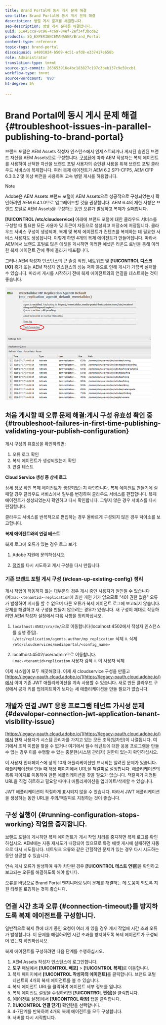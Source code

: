 ```yaml
---
title: Brand Portal에 동시 게시 문제 해결
seo-title: Brand Portal에 동시 게시 문제 해결
description: 병렬 게시 문제를 해결합니다.
seo-description: 병렬 게시 문제를 해결합니다.
uuid: 51e45cca-8c96-4c69-84ef-2ef34f3bcde2
products: SG_EXPERIENCEMANAGER/Brand_Portal
content-type: reference
topic-tags: brand-portal
discoiquuid: a4801024-b509-4c51-afd8-e337417e658b
role: Administrator
translation-type: tm+mt
source-git-commit: 263653916e4bc183827c197c3beb137c9e59ccb1
workflow-type: tm+mt
source-wordcount: '893'
ht-degree: 5%

---
```



# Brand Portal에 동시 게시 문제 해결 {#troubleshoot-issues-in-parallel-publishing-to-brand-portal}

브랜드 포털은 AEM Assets 작성자 인스턴스에서 인제스트되거나 게시된 승인된 브랜드 자산을 AEM Assets으로 구성합니다. [구성된](../using/configure-aem-assets-with-brand-portal.md)에 따라 AEM 작성자는 복제 에이전트를 사용하여 선택한 자산을 브랜드 포털 사용자의 승인된 사용을 위해 브랜드 포털 클라우드 서비스에 복제합니다. 여러 복제 에이전트가 AEM 6.2 SP1-CFP5, AEM CFP 6.3.0.2 및 이상 버전을 사용하여 고속 병렬 게시를 허용합니다.

>[!NOTE]
>
>Adobe은 AEM Assets 브랜드 포털이 AEM Assets으로 성공적으로 구성되었는지 확인하려면 AEM 6.4.1.0으로 업그레이드할 것을 권장합니다. AEM 6.4의 제한 사항은 브랜드 포털로 AEM Assets을 구성하는 동안 오류가 발생하고 복제가 실패합니다.

**[!UICONTROL /etc/cloudservice]** 아래에 브랜드 포털에 대한 클라우드 서비스를 구성할 때 필요한 모든 사용자 및 토큰이 자동으로 생성되고 저장소에 저장됩니다. 클라우드 서비스 구성이 생성되며, 복제 및 복제 에이전트가 컨텐츠를 복제하는 데 필요한 서비스 사용자도 생성됩니다. 이렇게 하면 4개의 복제 에이전트가 만들어집니다. 따라서 AEM에서 브랜드 포털로 많은 에셋을 게시하면 이러한 에셋은 라운드 로빈을 통해 이러한 복제 에이전트 간에 큐에 올라가 배포됩니다.

그러나 AEM 작성자 인스턴스의 큰 슬링 작업, 네트워크 및 **[!UICONTROL 디스크 I/O]** 증가 또는 AEM 작성자 인스턴스의 성능 저하 등으로 인해 게시가 가끔씩 실패할 수 있습니다. 따라서 게시를 시작하기 전에 복제 에이전트와의 연결을 테스트하는 것이 좋습니다.

![](assets/test-connection.png)

## 처음 게시할 때 오류 문제 해결:게시 구성 유효성 확인 중 {#troubleshoot-failures-in-first-time-publishing-validating-your-publish-configuration}

게시 구성의 유효성을 확인하려면:

1. 오류 로그 확인
1. 복제 에이전트가 생성되었는지 확인
1. 연결 테스트

**Cloud Service 생성 중 상세 로그**

상세 정보 확인 복제 에이전트가 생성되었는지 확인합니다. 복제 에이전트 만들기에 실패할 경우 클라우드 서비스에서 일부를 변경하여 클라우드 서비스를 편집합니다. 복제 에이전트가 생성되었는지 확인하고 다시 확인합니다. 그렇지 않은 경우 서비스를 다시 편집합니다.

클라우드 서비스를 반복적으로 편집하는 경우 올바르게 구성되지 않은 경우 탁아소를 보고합니다.

**복제 에이전트와의 연결 테스트**

복제 로그에 오류가 있는 경우 로그 보기:

1. Adobe 지원에 문의하십시오.

1. [정리](../using/troubleshoot-parallel-publishing.md#clean-up-existing-config)를 다시 시도하고 게시 구성을 다시 만듭니다.

<!--
Comment Type: remark
Last Modified By: Mini Gulati (mgulati)
Last Modified Date: 2018-06-21T22:56:21.256-0400
<p>?? check and compare public key. At times public key is different</p>
<p>?? another thing to check in /useradmin</p>
-->

### 기존 브랜드 포털 게시 구성 {#clean-up-existing-config} 정리

게시 작업이 작동하지 않는 대부분의 경우 게시 중인 사용자가 원인일 수 있습니다(예:`mac-<tenantid>-replication`에 최신 개인 키가 없으므로 &quot;401 권한 없음&quot; 오류가 발생하여 게시를 할 수 없으며 다른 오류가 복제 에이전트 로그에 보고되지 않습니다. 문제를 해결하고 새 구성을 만들지 않으려는 경우가 있습니다. 새 구성이 제대로 작동하려면 AEM 작성자 설정에서 다음 사항을 정리하십시오.

1. `localhost:4502/crx/de/`으로 이동합니다(localhost:4502에서 작성자 인스턴스를 실행 중임).\
   i.`/etc/replication/agents.author/mp_replication` 삭제
ii. 삭제 
`/etc/cloudservices/mediaportal/<config_name>`

1. localhost:4502/useradmin으로 이동합니다.\
   i.`mac-<tenantid>replication` 사용자 검색
ii. 이 사용자 삭제

이제 시스템이 모두 깨끗해졌다. 이제 새 cloudservice 구성을 만들고 [https://legacy-oauth.cloud.adobe.io/](https://legacy-oauth.cloud.adobe.io/)에서 이미 기존 JWT 애플리케이션을 계속 사용할 수 있습니다. 새로 만든 클라우드 구성에서 공개 키를 업데이트하기 보다는 새 애플리케이션을 만들 필요가 없습니다.

## 개발자 연결 JWT 응용 프로그램 테넌트 가시성 문제 {#developer-connection-jwt-application-tenant-visibility-issue}

[https://legacy-oauth.cloud.adobe.io/](https://legacy-oauth.cloud.adobe.io/)에서 현재 사용자가 시스템 관리자를 가지고 있는 모든 조직(임차인)이 나열됩니다. 여기에서 조직 이름을 찾을 수 없거나 여기에서 필수 테넌트에 대한 응용 프로그램을 만들 수 없는 경우 이를 수행할 수 있는 충분한(시스템 관리자) 권한이 있는지 확인하십시오.

이 사용자 인터페이스에 상위 10개 애플리케이션만 표시되는 알려진 문제가 있습니다. 애플리케이션을 만들 때 해당 페이지에서 URL을 책갈피로 설정합니다. 애플리케이션의 목록 페이지로 이동하여 만든 애플리케이션을 찾을 필요가 없습니다. 책갈피가 지정된 URL을 직접 히트하고 필요할 때마다 애플리케이션을 업데이트/삭제할 수 있습니다.

JWT 애플리케이션이 적절하게 표시되지 않을 수 있습니다. 따라서 JWT 애플리케이션을 생성하는 동안 URL을 주의/책갈피로 지정하는 것이 좋습니다.

## 구성 실행이 {#running-configuration-stops-working} 작업을 중지합니다.

<!--
Comment Type: draft

<p>If the running configuration stops working, either of the following two possibilities
<g class="gr_ gr_15 gr-alert gr_gramm gr_inline_cards gr_run_anim Grammar multiReplace" data-gr-id="15" id="15" style="font-size: 12px;">
are
</g> there:</p>
<p>1.
<g class="gr_ gr_14 gr-alert gr_gramm gr_inline_cards gr_run_anim Grammar only-ins doubleReplace replaceWithoutSep" data-gr-id="14" id="14">
Connection
</g> has failed, or</p>
<p>2. Publish has failed with permission to dam-replication-service denied, while connection has passed </p>
<p>If the connection has failed [1], the
<g class="gr_ gr_10 gr-alert gr_spell gr_inline_cards gr_run_anim ContextualSpelling ins-del multiReplace" data-gr-id="10" id="10">
fail safe
</g> way to fix it is to <a href="../using/troubleshoot-parallel-publishing.md#main-pars-header-1664955658">clean up</a> the existing Brand Portal publish configuration and recreate a publish configuration. </p>
<p>However, if the
<g class="gr_ gr_18 gr-alert gr_spell gr_inline_cards gr_run_anim ContextualSpelling" data-gr-id="18" id="18">
publish
</g> has failed with
<g class="gr_ gr_16 gr-alert gr_gramm gr_inline_cards gr_run_anim Grammar only-ins doubleReplace replaceWithoutSep" data-gr-id="16" id="16">
permission
</g> denied to dam-replication-service, raise a support ticket.</p>
-->

브랜드 포털에 게시하던 복제 에이전트가 게시 작업 처리를 중지하면 복제 로그를 확인하십시오. AEM에는 자동 재시도가 내장되어 있으므로 특정 에셋 게시에 실패하면 자동으로 다시 시도됩니다. 네트워크 오류와 같은 간헐적인 문제가 있는 경우 다시 시도하는 동안 성공할 수 있습니다.

연속 게시 오류가 발생하여 큐가 차단된 경우 **[!UICONTROL 테스트 연결]**&#x200B;을 확인하고 보고되는 오류를 해결하도록 해야 합니다.

오류를 바탕으로 Brand Portal 엔지니어링 팀이 문제를 해결하는 데 도움이 되도록 지원 티켓을 로깅하는 것이 좋습니다.


## 연결 시간 초과 오류 {#connection-timeout}를 방지하도록 복제 에이전트를 구성합니다.

일반적으로 복제 큐에 대기 중인 요청이 여러 개 있을 경우 게시 작업에 시간 초과 오류가 발생합니다. 이 문제를 해결하려면 시간 초과를 방지하도록 복제 에이전트가 구성되어 있는지 확인하십시오.

복제 에이전트를 구성하려면 다음 단계를 수행하십시오.
1. AEM Assets 작성자 인스턴스에 로그인합니다.
1. **도구** 패널에서 **[!UICONTROL 배포]** > **[!UICONTROL 복제]**&#x200B;로 이동합니다.
1. 복제 페이지에서 **[!UICONTROL 작성자의 에이전트]**&#x200B;를 클릭합니다. 브랜드 포털 테넌트의 4개의 복제 에이전트를 볼 수 있습니다.
1. 복제 에이전트 URL을 클릭하여 에이전트 세부 정보를 엽니다.
1. 복제 에이전트 설정을 수정하려면 **[!UICONTROL 편집]**&#x200B;을 클릭합니다.
1. [에이전트 설정]에서 **[!UICONTROL 확장]** 탭을 클릭합니다.
1. **[!UICONTROL 연결 닫기]** 확인란을 선택합니다.
1. 4-7단계를 반복하여 4개의 복제 에이전트를 모두 구성합니다.
1. 서버를 다시 시작합니다.